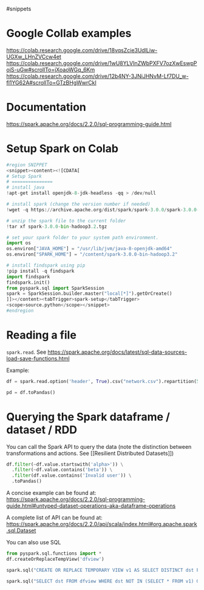 #snippets 

Google Collab examples
 =
https://colab.research.google.com/drive/18vqsZcie3UdlLiw-UGXw_LHnZVCcw4et
https://colab.research.google.com/drive/1wU8YLVInZWbPXFV7ozXwEswpPojS-uGw#scrollTo=jXoaoWGq_6Km
https://colab.research.google.com/drive/12b4NY-3JNiJHNvM-Lf7DU_w-fl1YG62A#scrollTo=GTzBHgWwrCkI

Documentation
 = 
https://spark.apache.org/docs/2.2.0/sql-programming-guide.html

Setup Spark on Colab
 = 
```Python
#region SNIPPET
<snippet><content><![CDATA[
# Setup Spark
# ===============
# install java
!apt-get install openjdk-8-jdk-headless -qq > /dev/null

# install spark (change the version number if needed)
!wget -q https://archive.apache.org/dist/spark/spark-3.0.0/spark-3.0.0-bin-hadoop3.2.tgz

# unzip the spark file to the current folder
!tar xf spark-3.0.0-bin-hadoop3.2.tgz

# set your spark folder to your system path environment. 
import os
os.environ["JAVA_HOME"] = "/usr/lib/jvm/java-8-openjdk-amd64"
os.environ["SPARK_HOME"] = "/content/spark-3.0.0-bin-hadoop3.2"

# install findspark using pip
!pip install -q findspark
import findspark
findspark.init()
from pyspark.sql import SparkSession
spark = SparkSession.builder.master("local[*]").getOrCreate()
]]></content><tabTrigger>spark-setup</tabTrigger>
<scope>source.python</scope></snippet>
#endregion
```

Reading a file
 = 
 `spark.read`. See https://spark.apache.org/docs/latest/sql-data-sources-load-save-functions.html
 
Example:
```python
df = spark.read.option('header', True).csv("network.csv").repartition(5).cache()

pd = df.toPandas()
```
 
 Querying the Spark dataframe / dataset / RDD
  =
 You can call the Spark API to query the data (note the distinction between transformations and actions. See [[Resilient Distributed Datasets]])
```python
df.filter(~df.value.startswith('alpha>')) \
  .filter(~df.value.contains('beta')) \
  .filter(df.value.contains('Invalid user')) \
  .toPandas()
 ```

A concise example can be found at:
https://spark.apache.org/docs/2.2.0/sql-programming-guide.html#untyped-dataset-operations-aka-dataframe-operations

A complete list of API can be found at:
https://spark.apache.org/docs/2.2.0/api/scala/index.html#org.apache.spark.sql.Dataset

 You can also use SQL
 ```python
from pyspark.sql.functions import *
df.createOrReplaceTempView('dfview')

spark.sql("CREATE OR REPLACE TEMPORARY VIEW v1 AS SELECT DISTINCT dst FROM dfview WHERE int(day) % 7 != 0")

spark.sql("SELECT dst FROM dfview WHERE dst NOT IN (SELECT * FROM v1) GROUP BY dst HAVING COUNT(DISTINCT src) == 13").show()
```